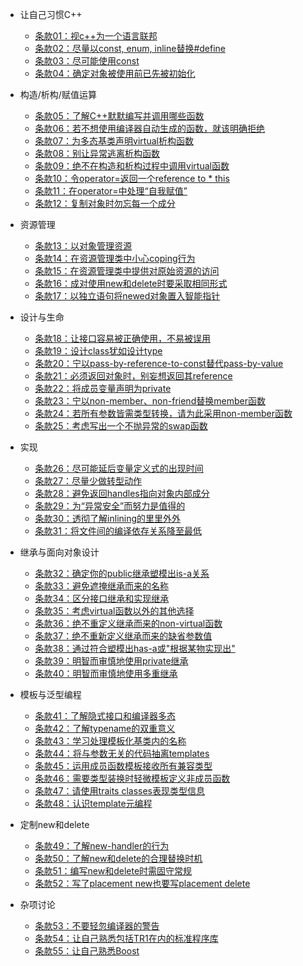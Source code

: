 - 让自己习惯C++

  * [条款01：视c++为一个语言联邦](content/terms01.md)
  * [条款02：尽量以const, enum, inline替换#define](content/terms02.md)
  * [条款03：尽可能使用const](content/terms03.md)
  * [条款04：确定对象被使用前已先被初始化](content/terms04.md)

- 构造/析构/赋值运算

  * [条款05：了解C++默默编写并调用哪些函数](content/terms05.md)
  * [条款06：若不想使用编译器自动生成的函数，就该明确拒绝](content/terms06.md)
  * [条款07：为多态基类声明virtual析构函数](content/terms07.md)
  * [条款08：别让异常逃离析构函数](content/terms08.md)
  * [条款09：绝不在构造和析构过程中调用virtual函数](content/terms09.md)
  * [条款10：令operator=返回一个reference to * this](content/terms10.md)
  * [条款11：在operator=中处理“自我赋值”](content/terms11.md)
  * [条款12：复制对象时勿忘每一个成分](content/terms12.md)

- 资源管理

  * [条款13：以对象管理资源](content/terms13.md)
  * [条款14：在资源管理类中小心coping行为](content/terms14.md)
  * [条款15：在资源管理类中提供对原始资源的访问](content/terms15.md)
  * [条款16：成对使用new和delete时要采取相同形式](content/terms16.md)
  * [条款17：以独立语句将newed对象置入智能指针](content/terms17.md)

- 设计与生命

  * [条款18：让接口容易被正确使用，不易被误用](content/terms18.md)
  * [条款19：设计class犹如设计type](content/terms19.md)
  * [条款20：宁以pass-by-reference-to-const替代pass-by-value](content/terms20.md)
  * [条款21：必须返回对象时，别妄想返回其reference](content/terms21.md)
  * [条款22：将成员变量声明为private](content/terms22.md)
  * [条款23：宁以non-member、non-friend替换member函数](content/terms23.md)
  * [条款24：若所有参数皆需类型转换，请为此采用non-member函数](content/terms24.md)
  * [条款25：考虑写出一个不抛异常的swap函数](content/terms25.md)

- 实现

  * [条款26：尽可能延后变量定义式的出现时间](content/terms26.md)
  * [条款27：尽量少做转型动作](content/terms27.md)
  * [条款28：避免返回handles指向对象内部成分](content/terms28.md)
  * [条款29：为“异常安全”而努力是值得的](content/terms29.md)
  * [条款30：透彻了解inlining的里里外外](content/terms30.md)
  * [条款31：将文件间的编译依存关系降至最低](content/terms31.md)

- 继承与面向对象设计

  * [条款32：确定你的public继承塑模出is-a关系](content/terms32.md)
  * [条款33：避免遮掩继承而来的名称](content/terms33.md)
  * [条款34：区分接口继承和实现继承](content/terms34.md)
  * [条款35：考虑virtual函数以外的其他选择](content/terms35.md)
  * [条款36：绝不重定义继承而来的non-virtual函数](content/terms36.md)
  * [条款37：绝不重新定义继承而来的缺省参数值](content/terms37.md)
  * [条款38：通过符合塑模出has-a或"根据某物实现出"](content/terms38.md)
  * [条款39：明智而审慎地使用private继承](content/terms39.md)
  * [条款40：明智而审慎地使用多重继承](content/terms40.md)

- 模板与泛型编程

  * [条款41：了解隐式接口和编译器多态](content/terms41.md)
  * [条款42：了解typename的双重意义](content/terms42.md)
  * [条款43：学习处理模板化基类内的名称](content/terms43.md)
  * [条款44：将与参数无关的代码抽离templates](content/terms44.md)
  * [条款45：运用成员函数模板接收所有兼容类型](content/terms45.md)
  * [条款46：需要类型装换时轻微模板定义非成员函数](content/terms46.md)
  * [条款47：请使用traits classes表现类型信息](content/terms47.md)
  * [条款48：认识template元编程](content/terms48.md)

- 定制new和delete

  * [条款49：了解new-handler的行为](content/terms49.md)
  * [条款50：了解new和delete的合理替换时机](content/terms50.md)
  * [条款51：编写new和delete时需固守常规](content/terms51.md)
  * [条款52：写了placement new也要写placement delete](content/terms52.md)

- 杂项讨论

  * [条款53：不要轻忽编译器的警告](content/terms53.md)
  * [条款54：让自己熟悉包括TR1在内的标准程序库](content/terms54.md)
  * [条款55：让自己熟悉Boost](content/terms55.md)
